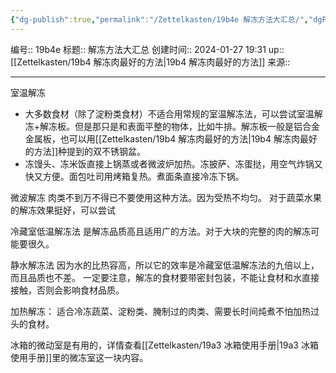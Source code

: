 ```yaml
---
{"dg-publish":true,"permalink":"/Zettelkasten/19b4e 解冻方法大汇总/","dgPassFrontmatter":true}
---
```


编号:: 19b4e
标题:: 解冻方法大汇总
创建时间:: 2024-01-27 19:31
up:: [[Zettelkasten/19b4 解冻肉最好的方法\|19b4 解冻肉最好的方法]]
来源:: 

---
室温解冻
- 大多数食材（除了淀粉类食材）不适合用常规的室温解冻法，可以尝试室温解冻+解冻板。但是那只是和表面平整的物体，比如牛排。解冻板一般是铝合金金属板，也可以用[[Zettelkasten/19b4 解冻肉最好的方法\|19b4 解冻肉最好的方法]]种提到的双不锈钢盆。
- 冻馒头、冻米饭直接上锅蒸或者微波炉加热。冻披萨、冻蛋挞，用空气炸锅又快又方便。面包吐司用烤箱复热。煮面条直接冷冻下锅。

微波解冻
肉类不到万不得已不要使用这种方法。因为受热不均匀。
对于蔬菜水果的解冻效果挺好，可以尝试

冷藏室低温解冻法
是解冻品质高且适用广的方法。对于大块的完整的肉的解冻可能要很久。

静水解冻法
因为水的比热容高，所以它的效率是冷藏室低温解冻法的九倍以上，而且品质也不差。
一定要注意，解冻的食材要带密封包装，不能让食材和水直接接触，否则会影响食材品质。

加热解冻：
适合冷冻蔬菜、淀粉类、腌制过的肉类、需要长时间炖煮不怕加热过头的食材。

冰箱的微动室是有用的，详情查看[[Zettelkasten/19a3 冰箱使用手册\|19a3 冰箱使用手册]]里的微冻室这一块内容。
